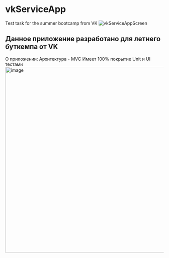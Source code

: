 # vkServiceApp
Test task for the summer bootcamp from VK
![vkServiceAppScreen](https://user-images.githubusercontent.com/21089435/178983853-53efd889-68b2-472b-8c6b-e11b77e96f7e.png)

## Данное приложение разработано для летнего буткемпа от VK

О приложении: 
Архитектура - MVC
Имеет 100% покрытие Unit и UI тестами
<img width="592" alt="image" src="https://user-images.githubusercontent.com/21089435/178984464-87c2240a-0315-479a-8e2a-94cfcf6d0670.png">
